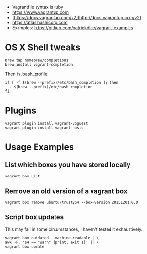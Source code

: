 - Vagrantfile syntax is ruby
- <https://www.vagrantup.com>
- [https://docs.vagrantup.com/v2](http://docs.vagrantup.com/v2)
- <https://atlas.hashicorp.com>
- Examples: <https://github.com/patrickdlee/vagrant-examples>

# OS X Shell tweaks

```
brew tap homebrew/completions
brew install vagrant-completion
```

Then in .bash_profile:

```
if [ -f $(brew --prefix)/etc/bash_completion ]; then
  . $(brew --prefix)/etc/bash_completion
fi
```

# Plugins

```
vagrant plugin install vagrant-vbguest
vagrant plugin install vagrant-hosts
```

# Usage Examples

## List which boxes you have stored locally

```
vagrant box List
```

## Remove an old version of a vagrant box

```
vagrant box remove ubuntu/trusty64 --box-version 20151201.0.0
```

## Script box updates

This may fail in some circumstances, I haven't tested it exhaustively.

```
vagrant box outdated --machine-readable | \
awk -F, '$4 == "warn" {print; exit 1}' || \
vagrant box update
```
